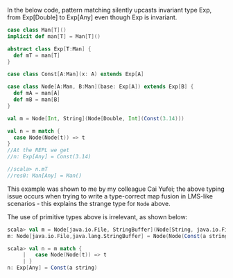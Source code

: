In the below code, pattern matching silently upcasts invariant type Exp, from Exp[Double] to Exp[Any] even though Exp is invariant.

```scala
case class Man[T]()
implicit def man[T] = Man[T]()

abstract class Exp[T:Man] {
  def mT = man[T]
}

case class Const[A:Man](x: A) extends Exp[A]

case class Node[A:Man, B:Man](base: Exp[A]) extends Exp[B] {
  def mA = man[A]
  def mB = man[B]
}

val m = Node[Int, String](Node[Double, Int](Const(3.14)))

val n = m match {
  case Node(Node(t)) => t
}
//At the REPL we get
//n: Exp[Any] = Const(3.14)

//scala> n.mT
//res0: Man[Any] = Man()
```

This example was shown to me by my colleague Cai Yufei; the above typing issue occurs when trying to write a type-correct map fusion in LMS-like scenarios - this explains the strange type for `Node` above.

The use of primitive types above is irrelevant, as shown below:
```scala
scala> val m = Node[java.io.File, StringBuffer](Node[String, java.io.File](Const("a string")))
m: Node[java.io.File,java.lang.StringBuffer] = Node(Node(Const(a string)))

scala> val n = m match {
     |   case Node(Node(t)) => t
     | }
n: Exp[Any] = Const(a string)
```
